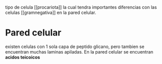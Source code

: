 tipo de celula [[procariota]] la cual tendra importantes diferencias con las celulas [[gramnegativa]] en la pared celular.

# Pared celular
existen celulas con 1 sola capa de peptido glicano, pero tambien se encuentran muchas laminas apiladas. En la pared celular se encuentran **acidos teicoicos** 